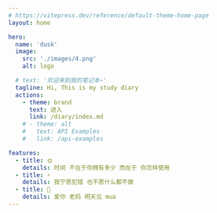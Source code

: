 ```yaml
---
# https://vitepress.dev/reference/default-theme-home-page
layout: home

hero:
  name: 'dusk'
  image:
    src: './images/4.png'
    alt: logo

  # text: '欢迎来到我的笔记本~'
  tagline: Hi, This is my study diary
  actions:
    - theme: brand
      text: 进入
      link: /diary/index.md
    # - theme: alt
    #   text: API Examples
    #   link: /api-examples

features:
  - title: 🌞
    details: 时间 不在于你拥有多少 而在于 你怎样使用
  - title: ⚡
    details: 我宁愿犯错 也不愿什么都不做
  - title: 🚀
    details: 爱你 老妈 明天见 mua
---
```

